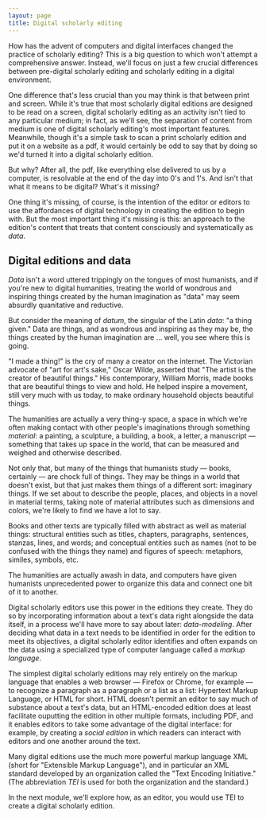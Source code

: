 ```yaml
---
layout: page
title: Digital scholarly editing
---
```


How has the advent of computers and digital interfaces changed the practice of scholarly editing? This is a big question to which won't attempt a comprehensive answer. Instead, we'll focus on just a few crucial differences between pre-digital scholarly editing and scholarly editing in a digital environment.

One difference that's less crucial than you may think is that between print and screen. While it's true that most scholarly digital editions are designed to be read on a screen, digital scholarly editing as an activity isn't tied to any particular medium; in fact, as we'll see, the separation of content from medium is one of digital scholarly editing's most important features. Meanwhile, though it's a simple task to scan a print scholarly edition and put it on a website as a pdf, it would certainly be odd to say that by doing so we'd turned it into a digital scholarly edition.

But why? After all, the pdf, like everything else delivered to us by a computer, is resolvable at the end of the day into 0's and 1's. And isn't that what it means to be digital? What's it missing?

One thing it's missing, of course, is the intention of the editor or editors to use the affordances of digital technology in creating the edition to begin with. But the most important thing it's missing is this: an approach to the edition's content that treats that content consciously and systematically as *data*.

## Digital editions and data

*Data* isn't a word uttered trippingly on the tongues of most humanists, and if you're new to digital humanities, treating the world of wondrous and inspiring things created by the human imagination as "data" may seem absurdly quanitative and reductive. 

But consider the meaning of *datum*, the singular of the Latin *data*: "a thing given." Data are things, and as wondrous and inspiring as they may be, the things created by the human imagination are &hellip; well, you see where this is going.

"I made a thing!" is the cry of many a creator on the internet. The Victorian advocate of "art for art's sake," Oscar Wilde, asserted that "The artist is the creator of beautiful things." His contemporary, William Morris, made books that are beautiful things to view and hold. He helped inspire a movement, still very much with us today, to make ordinary household objects beautiful things.

The humanities are actually a very thing-y space, a space in which we're often making contact with other people's imaginations through something *material*: a painting, a sculpture, a building, a book, a letter, a manuscript — something that takes up space in the world, that can be measured and weighed and otherwise described.

Not only that, but many of the things that humanists study — books, certainly — are chock full of things. They may be things in a world that doesn't exist, but that just makes them things of a different sort: imaginary things.  If we set about to describe the people, places, and objects in a novel in material terms, taking note of material attributes such as dimensions and colors, we're likely to find we have a lot to say.

Books and other texts are typically filled with abstract as well as material things: structural entities such as titles, chapters, paragraphs, sentences, stanzas, lines, and words; and conceptual entities such as names (not to be confused with the things they name) and figures of speech: metaphors, similes, symbols, etc.

The humanities are actually awash in data, and computers have given humanists unprecedented power to organize this data and connect one bit of it to another. 

Digital scholarly editors use this power in the editions they create. They do so by incorporating information about a text's data right alongside the data itself, in a process we'll have more to say about later: *data-modeling*. After deciding what data in a text needs to be identified in order for the edition to meet its objectives, a digital scholarly editor identifies and often expands on the data using a specialized type of computer language called a *markup language*. 

The simplest digital scholarly editions may rely entirely on the markup language that enables a web browser — Firefox or Chrome, for example — to recognize a paragraph as a paragraph or a list as a list: Hypertext Markup Language, or HTML for short. HTML doesn't permit an editor to say much of substance about a text's data, but an HTML-encoded edition does at least facilitate ouputting the edition in other multiple formats, including PDF, and it enables editors to take some advantage of the digital interface: for example, by creating a *social edition* in which readers can interact with editors and one another around the text.

Many digital editions use the much more powerful markup language XML (short for "Extensible Markup Language"), and in particular an XML standard developed by an organization called the "Text Encoding Initiative." (The abbreviation *TEI* is used for both the organization and the standard.)

In the next module, we'll explore how, as an editor, you would use TEI to create a digital scholarly edition.